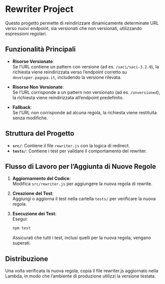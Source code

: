 # Rewriter Project

Questo progetto permette di reindirizzare dinamicamente determinate URL verso nuovi endpoint, sia versionati che non versionati, utilizzando espressioni regolari.

## Funzionalità Principali

- **Risorse Versionate**:  
  Se l’URL contiene un pattern con versione (ad es. `/saci/saci-3.2.0`), la richiesta viene reindirizzata verso l’endpoint corretto su `developer.pagopa.it`, includendo la versione rilevata.

- **Risorse Non Versionate**:  
  Se l’URL corrisponde a un pattern non versionato (ad es. `/unversioned`), la richiesta viene reindirizzata all’endpoint predefinito.

- **Fallback**:  
  Se l’URL non corrisponde ad alcuna regola, la richiesta viene restituita senza modifiche.

## Struttura del Progetto

- **`src/`**: Contiene il file `rewriter.js` con la logica di redirect.
- **`tests/`**: Contiene i test per validare il comportamento del rewriter.

## Flusso di Lavoro per l’Aggiunta di Nuove Regole

1. **Aggiornamento del Codice**:  
   Modifica `src/rewriter.js` per aggiungere la nuova regola di rewrite.

2. **Creazione del Test**:  
   Aggiungi o aggiorna il test nella cartella `tests/` per verificare la nuova regola.

3. **Esecuzione dei Test**:  
   Esegui:
   ```bash
   npm test
    ```

   Assicurati che tutti i test, inclusi quelli per la nuova regola, vengano superati.

## Distribuzione
Una volta verificata la nuova regola, copia il file rewriter.js aggiornato nella Lambda, in modo che l’ambiente di produzione utilizzi la versione testata.